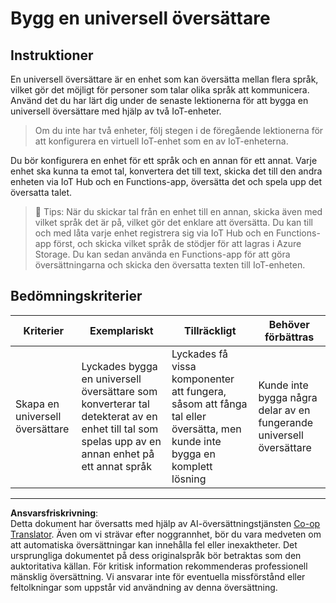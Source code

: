 <!--
CO_OP_TRANSLATOR_METADATA:
{
  "original_hash": "701f4a4466f9309b6e1d863077df0c06",
  "translation_date": "2025-08-27T21:17:43+00:00",
  "source_file": "6-consumer/lessons/4-multiple-language-support/assignment.md",
  "language_code": "sv"
}
-->
# Bygg en universell översättare

## Instruktioner

En universell översättare är en enhet som kan översätta mellan flera språk, vilket gör det möjligt för personer som talar olika språk att kommunicera. Använd det du har lärt dig under de senaste lektionerna för att bygga en universell översättare med hjälp av två IoT-enheter.

> Om du inte har två enheter, följ stegen i de föregående lektionerna för att konfigurera en virtuell IoT-enhet som en av IoT-enheterna.

Du bör konfigurera en enhet för ett språk och en annan för ett annat. Varje enhet ska kunna ta emot tal, konvertera det till text, skicka det till den andra enheten via IoT Hub och en Functions-app, översätta det och spela upp det översatta talet.

> 💁 Tips: När du skickar tal från en enhet till en annan, skicka även med vilket språk det är på, vilket gör det enklare att översätta. Du kan till och med låta varje enhet registrera sig via IoT Hub och en Functions-app först, och skicka vilket språk de stödjer för att lagras i Azure Storage. Du kan sedan använda en Functions-app för att göra översättningarna och skicka den översatta texten till IoT-enheten.

## Bedömningskriterier

| Kriterier | Exemplariskt | Tillräckligt | Behöver förbättras |
| --------- | ------------ | ------------ | ------------------ |
| Skapa en universell översättare | Lyckades bygga en universell översättare som konverterar tal detekterat av en enhet till tal som spelas upp av en annan enhet på ett annat språk | Lyckades få vissa komponenter att fungera, såsom att fånga tal eller översätta, men kunde inte bygga en komplett lösning | Kunde inte bygga några delar av en fungerande universell översättare |

---

**Ansvarsfriskrivning**:  
Detta dokument har översatts med hjälp av AI-översättningstjänsten [Co-op Translator](https://github.com/Azure/co-op-translator). Även om vi strävar efter noggrannhet, bör du vara medveten om att automatiska översättningar kan innehålla fel eller inexaktheter. Det ursprungliga dokumentet på dess originalspråk bör betraktas som den auktoritativa källan. För kritisk information rekommenderas professionell mänsklig översättning. Vi ansvarar inte för eventuella missförstånd eller feltolkningar som uppstår vid användning av denna översättning.